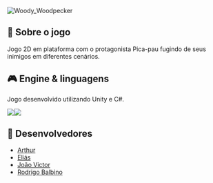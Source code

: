 ![Woody_Woodpecker](https://user-images.githubusercontent.com/54644626/187227882-94163b41-197b-4d04-ae90-6df350be6fad.png)

## 📃 Sobre o jogo
<!---
Aqui faça uma descrição breve para os jogadores sobre o seu jogo! Qual o gênero? É multijogador? etc...
--->
Jogo 2D em plataforma com o protagonista Pica-pau fugindo de seus inimigos em diferentes cenários.

## 🎮 Engine & linguagens
<!---
Aqui recomenda-se que sejam colocados os ícones da game engine e das linguagens de programação que foram utilizadas no desenvolvimento do seu jogo, como o exemplo à seguir
--->
Jogo desenvolvido utilizando Unity e C#.

<img src="https://img.icons8.com/ios-filled/50/000000/unity.png"/><img src="https://img.icons8.com/color/48/000000/c-sharp-logo.png"/>

## 🧠 Desenvolvedores
<!---
Aqui sugere-se que sejam colocados ao menos os nomes de cada desenvolvedor envolvido na criação do seu jogo
--->
- [Arthur](https://github.com/amosribeiroc)
- [Eliás](https://github.com/eliasyousef00)
- [João Victor](https://github.com/jvcalassio)
- [Rodrigo Balbino](https://github.com/balbinoo)
